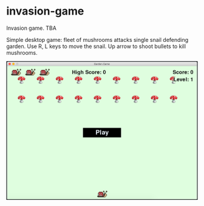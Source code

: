 # invasion-game
Invasion game. TBA

Simple desktop game: fleet of mushrooms attacks single snail defending garden. Use R, L keys to move the snail. Up arrow to shoot bullets to kill mushrooms.

![Image](Images/preview_image.png)
